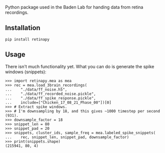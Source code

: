 Python package used in the Baden Lab for handing data from retina recordings.

Installation
------------

	pip install retinapy


Usage
-----
There isn't much functionality yet. What you can do is generate the spike
windows (snippets):

```
>>> import retinapy.mea as mea
>>> rec = mea.load_3brain_recordings(
...    "./data/ff_noise.h5",
...    "./data/ff_recorded_noise.pickle",
...    "./data/ff_spike_response.pickle",
...    include=["Chicken_17_08_21_Phase_00"])[0]
>>> # Extract spike windows.
>>> # I'm downsampling by 18, and this gives ~1000 timestep per second (931).
>>> downsample_factor = 18
>>> snippet_len = 80
>>> snippet_pad = 20
>>> snippets, cluster_ids, sample_freq = mea.labeled_spike_snippets(
...    rec, snippet_len, snippet_pad, downsample_factor)
>>> print(snippets.shape)
(215941, 80, 4)

```

